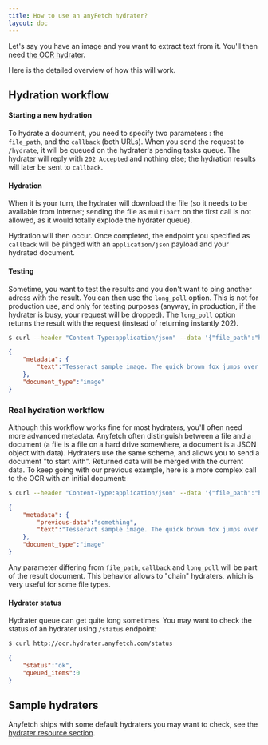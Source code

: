 ```yaml
---
title: How to use an anyFetch hydrater?
layout: doc
---
```


Let's say you have an image and you want to extract text from it.
You'll then need [the OCR hydrater](https://github.com/AnyFetch/ocr.hydrater.anyfetch.com).

Here is the detailed overview of how this will work.

## Hydration workflow
#### Starting a new hydration
To hydrate a document, you need to specify two parameters : the `file_path`, and the `callback` (both URLs).
When you send the request to `/hydrate`, it will be queued on the hydrater's pending tasks queue.
The hydrater will reply with `202 Accepted` and nothing else; the hydration results will later be sent to `callback`.

#### Hydration
When it is your turn, the hydrater will download the file (so it needs to be available from Internet; sending the file as `multipart` on the first call is not allowed, as it would totally explode the hydrater queue).

Hydration will then occur. Once completed, the endpoint you specified as `callback` will be pinged with an `application/json` payload and your hydrated document.

#### Testing
Sometime, you want to test the results and you don't want to ping another adress with the result.
You can then use the `long_poll` option. This is not for production use, and only for testing purposes (anyway, in production, if the hydrater is busy, your request will be dropped). The `long_poll` option returns the result with the request (instead of returning instantly 202).

```sh
$ curl --header "Content-Type:application/json" --data '{"file_path":"https://raw2.github.com/AnyFetch/ocr.hydrater.anyfetch.com/763ca1c77b33451de3fff733ad850287b48d2f96/test/samples/sample.png", "long_poll":true}' http://ocr.hydrater.anyfetch.com/hydrate
```

```json
{
    "metadata": {
        "text":"Tesseract sample image. The quick brown fox jumps over the lazy dog.\n\n"
    },
    "document_type":"image"
}
```

### Real hydration workflow
Although this workflow works fine for most hydraters, you'll often need more advanced metadata. Anyfetch often distinguish between a file and a document (a file is a file on a hard drive somewhere, a document is a JSON object with data). Hydraters use the same scheme, and allows you to send a document "to start with". Returned data will be merged with the current data.
To keep going with our previous example, here is a more complex call to the OCR with an initial document:

```sh
$ curl --header "Content-Type:application/json" --data '{"file_path":"https://raw2.github.com/AnyFetch/ocr.hydrater.anyfetch.com/763ca1c77b33451de3fff733ad850287b48d2f96/test/samples/sample.png", "callback":"http://example.com","long_poll":true, "metadata": {"previous-data":"something"}}' http://ocr.hydrater.anyfetch.com/hydrate
```

```json
{
    "metadata": {
        "previous-data":"something",
        "text":"Tesseract sample image. The quick brown fox jumps over the lazy dog.\n\n"
    },
    "document_type":"image"
}
```

Any parameter differing from `file_path`, `callback` and `long_poll` will be part of the result document. This behavior allows to "chain" hydraters, which is very useful for some file types.

#### Hydrater status
Hydrater queue can get quite long sometimes. You may want to check the status of an hydrater using `/status` endpoint:

```sh
$ curl http://ocr.hydrater.anyfetch.com/status
```

```json
{
    "status":"ok",
    "queued_items":0
}
```

## Sample hydraters
Anyfetch ships with some default hydraters you may want to check, see the [hydrater resource section](/resources/hydraters.html).
